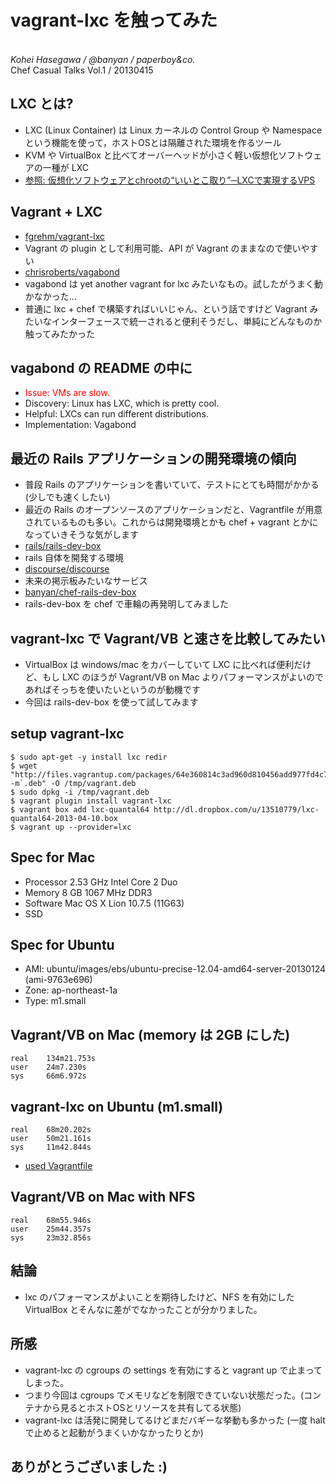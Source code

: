 vagrant-lxc を触ってみた
=============
<br />
<address>Kohei Hasegawa / @banyan / paperboy&co.</address>
Chef Casual Talks Vol.1 / 20130415
<!-- data-x="-18000" -->
<!-- data-y="-1500" -->
<!-- data-rotate-y="90" -->

LXC とは?
----------

* LXC (Linux Container) は Linux カーネルの Control Group や Namespace という機能を使って，ホストOSとは隔離された環境を作るツール
* KVM や VirtualBox と比べてオーバーヘッドが小さく軽い仮想化ソフトウェアの一種が LXC
* [参照: 仮想化ソフトウェアとchrootの“いいとこ取り”─LXCで実現するVPS](http://gihyo.jp/admin/column/01/vm/2011/lxc_container)

Vagrant + LXC
----------

* [fgrehm/vagrant-lxc](https://github.com/fgrehm/vagrant-lxc)
 * Vagrant の plugin として利用可能、API が Vagrant のままなので使いやすい
* [chrisroberts/vagabond](https://github.com/chrisroberts/vagabond)
 * vagabond は yet another vagrant for lxc みたいなもの。試したがうまく動かなかった...
* 普通に lxc + chef で構築すればいいじゃん、という話ですけど Vagrant みたいなインターフェースで統一されると便利そうだし、単純にどんなものか触ってみたかった

vagabond の README の中に
----------

* <font color="red">Issue: VMs are slow.</font>
* Discovery: Linux has LXC, which is pretty cool.
* Helpful: LXCs can run different distributions.
* Implementation: Vagabond

最近の Rails アプリケーションの開発環境の傾向
----------

* 普段 Rails のアプリケーションを書いていて、テストにとても時間がかかる (少しでも速くしたい)
* 最近の Rails のオープンソースのアプリケーションだと、Vagrantfile が用意されているものも多い。これからは開発環境とかも chef + vagrant とかになっていきそうな気がします
 * [rails/rails-dev-box](https://github.com/rails/rails-dev-box)
  * rails 自体を開発する環境
 * [discourse/discourse](https://github.com/discourse/discourse)
  * 未来の掲示板みたいなサービス
 * [banyan/chef-rails-dev-box](https://github.com/banyan/chef-rails-dev-box)
  * rails-dev-box を chef で車輪の再発明してみました

vagrant-lxc で Vagrant/VB と速さを比較してみたい
----------

* VirtualBox は windows/mac をカバーしていて LXC に比べれば便利だけど、もし LXC のほうが Vagrant/VB on Mac よりパフォーマンスがよいのであればそっちを使いたいというのが動機です
* 今回は rails-dev-box を使って試してみます

setup vagrant-lxc
----------

    $ sudo apt-get -y install lxc redir
    $ wget "http://files.vagrantup.com/packages/64e360814c3ad960d810456add977fd4c7d47ce6/vagrant_`uname -m`.deb" -O /tmp/vagrant.deb
    $ sudo dpkg -i /tmp/vagrant.deb
    $ vagrant plugin install vagrant-lxc
    $ vagrant box add lxc-quantal64 http://dl.dropbox.com/u/13510779/lxc-quantal64-2013-04-10.box
    $ vagrant up --provider=lxc

Spec for Mac
----------

* Processor  2.53 GHz Intel Core 2 Duo
* Memory  8 GB 1067 MHz DDR3
* Software  Mac OS X Lion 10.7.5 (11G63)
* SSD

Spec for Ubuntu
----------

* AMI: ubuntu/images/ebs/ubuntu-precise-12.04-amd64-server-20130124 (ami-9763e696)
* Zone: ap-northeast-1a
* Type: m1.small

Vagrant/VB on Mac (memory は 2GB にした)
----------

    real    134m21.753s
    user    24m7.230s
    sys     66m6.972s

vagrant-lxc on Ubuntu (m1.small)
----------

    real    68m20.202s
    user    50m21.161s
    sys     11m42.844s

* [used Vagrantfile](https://gist.github.com/banyan/5383379)

Vagrant/VB on Mac with NFS
----------

    real    68m55.946s
    user    25m44.357s
    sys     23m32.856s

結論
----------

* lxc のパフォーマンスがよいことを期待したけど、NFS を有効にした VirtualBox とそんなに差がでなかったことが分かりました。

所感
----------
* vagrant-lxc の cgroups の settings を有効にすると vagrant up で止まってしまった。
 * つまり今回は cgroups でメモリなどを制限できていない状態だった。(コンテナから見るとホストOSとリソースを共有してる状態)
 * vagrant-lxc は活発に開発してるけどまだバギーな挙動も多かった (一度 halt で止めると起動がうまくいかなかったりとか)

ありがとうございました :)
----------
